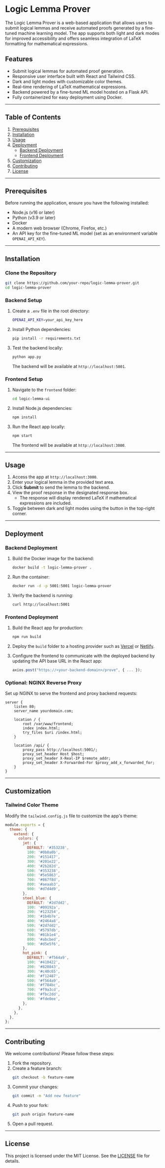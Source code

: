 # Logic Lemma Prover

The Logic Lemma Prover is a web-based application that allows users to submit logical lemmas and receive automated proofs generated by a fine-tuned machine learning model. The app supports both light and dark modes for improved accessibility and offers seamless integration of LaTeX formatting for mathematical expressions.

## Features

- Submit logical lemmas for automated proof generation.
- Responsive user interface built with React and Tailwind CSS.
- Dark and light modes with customizable color themes.
- Real-time rendering of LaTeX mathematical expressions.
- Backend powered by a fine-tuned ML model hosted on a Flask API.
- Fully containerized for easy deployment using Docker.

---

## Table of Contents

1. [Prerequisites](#prerequisites)
2. [Installation](#installation)
3. [Usage](#usage)
4. [Deployment](#deployment)
    - [Backend Deployment](#backend-deployment)
    - [Frontend Deployment](#frontend-deployment)
5. [Customization](#customization)
6. [Contributing](#contributing)
7. [License](#license)

---

## Prerequisites

Before running the application, ensure you have the following installed:

- Node.js (v16 or later)
- Python (v3.9 or later)
- Docker
- A modern web browser (Chrome, Firefox, etc.)
- An API key for the fine-tuned ML model (set as an environment variable `OPENAI_API_KEY`).

---

## Installation

### Clone the Repository

```bash
git clone https://github.com/your-repo/logic-lemma-prover.git
cd logic-lemma-prover
```

### Backend Setup

1. Create a `.env` file in the root directory:
   ```bash
   OPENAI_API_KEY=your_api_key_here
   ```

2. Install Python dependencies:
   ```bash
   pip install -r requirements.txt
   ```

3. Test the backend locally:
   ```bash
   python app.py
   ```
   The backend will be available at `http://localhost:5001`.

### Frontend Setup

1. Navigate to the `frontend` folder:
   ```bash
   cd logic-lemma-ui
   ```

2. Install Node.js dependencies:
   ```bash
   npm install
   ```

3. Run the React app locally:
   ```bash
   npm start
   ```
   The frontend will be available at `http://localhost:3000`.

---

## Usage

1. Access the app at `http://localhost:3000`.
2. Enter your logical lemma in the provided text area.
3. Click **Submit** to send the lemma to the backend.
4. View the proof response in the designated response box.
   - The response will display rendered LaTeX if mathematical expressions are included.
5. Toggle between dark and light modes using the button in the top-right corner.

---

## Deployment

### Backend Deployment

1. Build the Docker image for the backend:
   ```bash
   docker build -t logic-lemma-prover .
   ```

2. Run the container:
   ```bash
   docker run -d -p 5001:5001 logic-lemma-prover
   ```

3. Verify the backend is running:
   ```bash
   curl http://localhost:5001
   ```

### Frontend Deployment

1. Build the React app for production:
   ```bash
   npm run build
   ```

2. Deploy the `build` folder to a hosting provider such as [Vercel](https://vercel.com/) or [Netlify](https://www.netlify.com/).

3. Configure the frontend to communicate with the deployed backend by updating the API base URL in the React app:
   ```javascript
   axios.post("https://<your-backend-domain>/prove", { ... });
   ```

### Optional: NGINX Reverse Proxy

Set up NGINX to serve the frontend and proxy backend requests:

```nginx
server {
    listen 80;
    server_name yourdomain.com;

    location / {
        root /var/www/frontend;
        index index.html;
        try_files $uri /index.html;
    }

    location /api/ {
        proxy_pass http://localhost:5001/;
        proxy_set_header Host $host;
        proxy_set_header X-Real-IP $remote_addr;
        proxy_set_header X-Forwarded-For $proxy_add_x_forwarded_for;
    }
}
```

---

## Customization

### Tailwind Color Theme

Modify the `tailwind.config.js` file to customize the app's theme:

```javascript
module.exports = {
  theme: {
    extend: {
      colors: {
        jet: {
          DEFAULT: '#353238',
          100: '#0b0a0b',
          200: '#151417',
          300: '#201e22',
          400: '#2b282d',
          500: '#353238',
          600: '#5e5863',
          700: '#867f8d',
          800: '#aeaab3',
          900: '#d7d4d9',
        },
        steel_blue: {
          DEFAULT: '#2d7dd2',
          100: '#09192a',
          200: '#123254',
          300: '#1b4b7e',
          400: '#2464a8',
          500: '#2d7dd2',
          600: '#5797db',
          700: '#81b1e4',
          800: '#abcbed',
          900: '#d5e5f6',
        },
        hot_pink: {
          DEFAULT: '#f564a9',
          100: '#410422',
          200: '#820843',
          300: '#c40c65',
          400: '#f12487',
          500: '#f564a9',
          600: '#f784bc',
          700: '#f9a3cd',
          800: '#fbc2dd',
          900: '#fde0ee',
        },
      },
    },
  },
};
```

---

## Contributing

We welcome contributions! Please follow these steps:
1. Fork the repository.
2. Create a feature branch:
   ```bash
   git checkout -b feature-name
   ```
3. Commit your changes:
   ```bash
   git commit -m "Add new feature"
   ```
4. Push to your fork:
   ```bash
   git push origin feature-name
   ```
5. Open a pull request.

---

## License

This project is licensed under the MIT License. See the [LICENSE](LICENSE) file for details.

